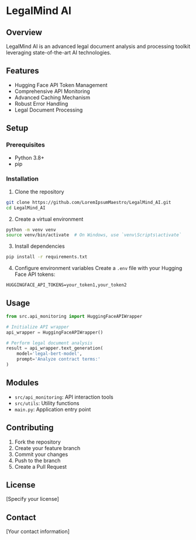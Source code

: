 # LegalMind AI

## Overview
LegalMind AI is an advanced legal document analysis and processing toolkit leveraging state-of-the-art AI technologies.

## Features
- Hugging Face API Token Management
- Comprehensive API Monitoring
- Advanced Caching Mechanism
- Robust Error Handling
- Legal Document Processing

## Setup

### Prerequisites
- Python 3.8+
- pip

### Installation
1. Clone the repository
```bash
git clone https://github.com/LoremIpsumMaestro/LegalMind_AI.git
cd LegalMind_AI
```

2. Create a virtual environment
```bash
python -m venv venv
source venv/bin/activate  # On Windows, use `venv\Scripts\activate`
```

3. Install dependencies
```bash
pip install -r requirements.txt
```

4. Configure environment variables
Create a `.env` file with your Hugging Face API tokens:
```
HUGGINGFACE_API_TOKENS=your_token1,your_token2
```

## Usage
```python
from src.api_monitoring import HuggingFaceAPIWrapper

# Initialize API wrapper
api_wrapper = HuggingFaceAPIWrapper()

# Perform legal document analysis
result = api_wrapper.text_generation(
    model='legal-bert-model',
    prompt='Analyze contract terms:'
)
```

## Modules
- `src/api_monitoring`: API interaction tools
- `src/utils`: Utility functions
- `main.py`: Application entry point

## Contributing
1. Fork the repository
2. Create your feature branch
3. Commit your changes
4. Push to the branch
5. Create a Pull Request

## License
[Specify your license]

## Contact
[Your contact information]
